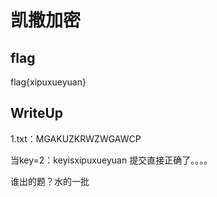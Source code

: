 # 凯撒加密

## flag
flag{xipuxueyuan}

## WriteUp
1.txt：MGAKUZKRWZWGAWCP

当key=2：keyisxipuxueyuan
提交直接正确了。。。。

谁出的题？水的一批

